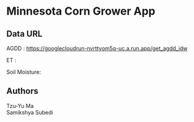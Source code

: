 # Minnesota Corn Grower App

## Data URL

AGDD : https://googlecloudrun-nvrttyom5q-uc.a.run.app/get_agdd_idw

ET :

Soil Moisture: 

## Authors

Tzu-Yu Ma  
Samikshya Subedi
